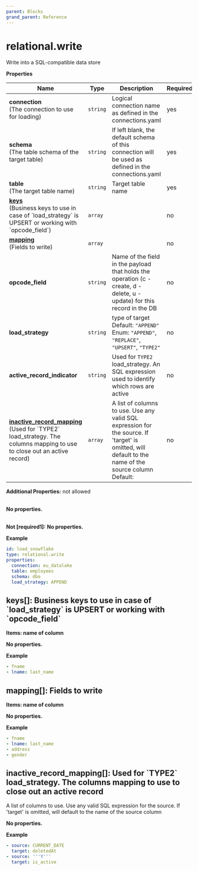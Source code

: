```yaml
---
parent: Blocks
grand_parent: Reference
---
```


# relational\.write

Write into a SQL-compatible data store


**Properties**

|Name|Type|Description|Required|
|----|----|-----------|--------|
|**connection**<br/>(The connection to use for loading)|`string`|Logical connection name as defined in the connections.yaml<br/>|yes|
|**schema**<br/>(The table schema of the target table)|`string`|If left blank, the default schema of this connection will be used as defined in the connections.yaml<br/>|yes|
|**table**<br/>(The target table name)|`string`|Target table name<br/>|yes|
|[**keys**](#keys)<br/>(Business keys to use in case of \`load\_strategy\` is UPSERT or working with \`opcode\_field\`)|`array`||no|
|[**mapping**](#mapping)<br/>(Fields to write)|`array`||no|
|**opcode\_field**|`string`|Name of the field in the payload that holds the operation (c - create, d - delete, u - update) for this record in the DB<br/>|no|
|**load\_strategy**|`string`|type of target<br/>Default: `"APPEND"`<br/>Enum: `"APPEND"`, `"REPLACE"`, `"UPSERT"`, `"TYPE2"`<br/>|no|
|**active\_record\_indicator**|`string`|Used for `TYPE2` load_strategy. An SQL expression used to identify which rows are active<br/>|no|
|[**inactive\_record\_mapping**](#inactive_record_mapping)<br/>(Used for \`TYPE2\` load\_strategy\. The columns mapping to use to close out an active record)|`array`|A list of columns to use. Use any valid SQL expression for the source. If 'target' is omitted, will default to the name of the source column<br/>Default: <br/>|no|

**Additional Properties:** not allowed  
   

**No properties.**

   
**Not [required1]:** 
**No properties.**


**Example**

```yaml
id: load_snowflake
type: relational.write
properties:
  connection: eu_datalake
  table: employees
  schema: dbo
  load_strategy: APPEND

```

<a name="keys"></a>
## keys\[\]: Business keys to use in case of \`load\_strategy\` is UPSERT or working with \`opcode\_field\`

**Items: name of column**

**No properties.**

**Example**

```yaml
- fname
- lname: last_name

```

<a name="mapping"></a>
## mapping\[\]: Fields to write

**Items: name of column**

**No properties.**

**Example**

```yaml
- fname
- lname: last_name
- address
- gender

```

<a name="inactive_record_mapping"></a>
## inactive\_record\_mapping\[\]: Used for \`TYPE2\` load\_strategy\. The columns mapping to use to close out an active record

A list of columns to use. Use any valid SQL expression for the source. If 'target' is omitted, will default to the name of the source column


**No properties.**

**Example**

```yaml
- source: CURRENT_DATE
  target: deletedAt
- source: '''Y'''
  target: is_active

```


